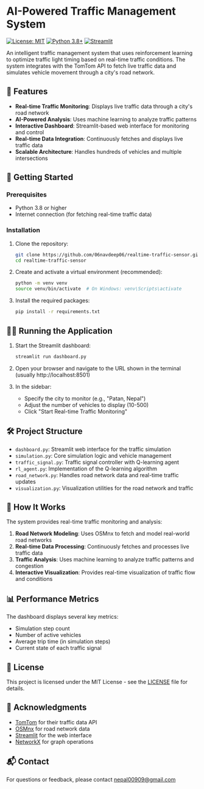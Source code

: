 # AI-Powered Traffic Management System

[![License: MIT](https://img.shields.io/badge/License-MIT-yellow.svg)](https://opensource.org/licenses/MIT)
[![Python 3.8+](https://img.shields.io/badge/python-3.8+-blue.svg)](https://www.python.org/downloads/)
[![Streamlit](https://img.shields.io/badge/Streamlit-FF4B4B?style=flat&logo=Streamlit&logoColor=white)](https://streamlit.io/)

An intelligent traffic management system that uses reinforcement learning to optimize traffic light timing based on real-time traffic conditions. The system integrates with the TomTom API to fetch live traffic data and simulates vehicle movement through a city's road network.

## 🌟 Features

- **Real-time Traffic Monitoring**: Displays live traffic data through a city's road network
- **AI-Powered Analysis**: Uses machine learning to analyze traffic patterns
- **Interactive Dashboard**: Streamlit-based web interface for monitoring and control
- **Real-time Data Integration**: Continuously fetches and displays live traffic data
- **Scalable Architecture**: Handles hundreds of vehicles and multiple intersections

## 🚀 Getting Started

### Prerequisites

- Python 3.8 or higher
- Internet connection (for fetching real-time traffic data)

### Installation

1. Clone the repository:
   ```bash
   git clone https://github.com/06navdeep06/realtime-traffic-sensor.git
   cd realtime-traffic-sensor
   ```

2. Create and activate a virtual environment (recommended):
   ```bash
   python -m venv venv
   source venv/bin/activate  # On Windows: venv\Scripts\activate
   ```

3. Install the required packages:
   ```bash
   pip install -r requirements.txt
   ```

## 🏃‍♂️ Running the Application

1. Start the Streamlit dashboard:
   ```bash
   streamlit run dashboard.py
   ```

2. Open your browser and navigate to the URL shown in the terminal (usually http://localhost:8501)

3. In the sidebar:
   - Specify the city to monitor (e.g., "Patan, Nepal")
   - Adjust the number of vehicles to display (10-500)
   - Click "Start Real-time Traffic Monitoring"

## 🛠 Project Structure

- `dashboard.py`: Streamlit web interface for the traffic simulation
- `simulation.py`: Core simulation logic and vehicle management
- `traffic_signal.py`: Traffic signal controller with Q-learning agent
- `rl_agent.py`: Implementation of the Q-learning algorithm
- `road_network.py`: Handles road network data and real-time traffic updates
- `visualization.py`: Visualization utilities for the road network and traffic

## 🤖 How It Works

The system provides real-time traffic monitoring and analysis:

1. **Road Network Modeling**: Uses OSMnx to fetch and model real-world road networks
2. **Real-time Data Processing**: Continuously fetches and processes live traffic data
3. **Traffic Analysis**: Uses machine learning to analyze traffic patterns and congestion
4. **Interactive Visualization**: Provides real-time visualization of traffic flow and conditions

## 📊 Performance Metrics

The dashboard displays several key metrics:
- Simulation step count
- Number of active vehicles
- Average trip time (in simulation steps)
- Current state of each traffic signal

## 📝 License

This project is licensed under the MIT License - see the [LICENSE](LICENSE) file for details.

## 🙏 Acknowledgments

- [TomTom](https://www.tomtom.com/) for their traffic data API
- [OSMnx](https://github.com/gboeing/osmnx) for road network data
- [Streamlit](https://streamlit.io/) for the web interface
- [NetworkX](https://networkx.org/) for graph operations

## 📬 Contact

For questions or feedback, please contact nepal00909@gmail.com
